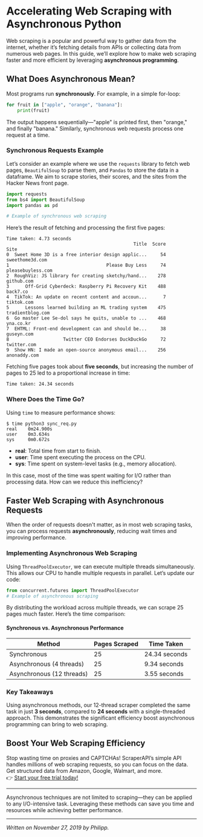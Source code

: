 
# Accelerating Web Scraping with Asynchronous Python

Web scraping is a popular and powerful way to gather data from the internet, whether it’s fetching details from APIs or collecting data from numerous web pages. In this guide, we’ll explore how to make web scraping faster and more efficient by leveraging **asynchronous programming**.

## What Does Asynchronous Mean?

Most programs run **synchronously**. For example, in a simple for-loop:

```python
for fruit in ["apple", "orange", "banana"]:
    print(fruit)
```

The output happens sequentially—"apple" is printed first, then "orange," and finally "banana." Similarly, synchronous web requests process one request at a time.

### Synchronous Requests Example

Let’s consider an example where we use the `requests` library to fetch web pages, `BeautifulSoup` to parse them, and `Pandas` to store the data in a dataframe. We aim to scrape stories, their scores, and the sites from the Hacker News front page.

```python
import requests
from bs4 import BeautifulSoup
import pandas as pd

# Example of synchronous web scraping
```

Here’s the result of fetching and processing the first five pages:

```plaintext
Time taken: 4.73 seconds
                                               Title  Score               Site
0  Sweet Home 3D is a free interior design applic...     54    sweethome3d.com
1                                    Please Buy Less     74  pleasebuyless.com
2  RoughViz: JS library for creating sketchy/hand...    278         github.com
3      Off-Grid Cyberdeck: Raspberry Pi Recovery Kit    488           back7.co
4  TikTok: An update on recent content and accoun...      7         tiktok.com
5      Lessons learned building an ML trading system    475   tradientblog.com
6  Go master Lee Se-dol says he quits, unable to ...    468          yna.co.kr
7  EHTML: Front-end development can and should be...     38         guseyn.com
8                    Twitter CEO Endorses DuckDuckGo     72        twitter.com
9  Show HN: I made an open-source anonymous email...    256       anonaddy.com
```

Fetching five pages took about **five seconds**, but increasing the number of pages to 25 led to a proportional increase in time:

```plaintext
Time taken: 24.34 seconds
```

### Where Does the Time Go?

Using `time` to measure performance shows:

```plaintext
$ time python3 sync_req.py
real    0m24.900s
user    0m3.634s
sys     0m0.672s
```

- **real**: Total time from start to finish.
- **user**: Time spent executing the process on the CPU.
- **sys**: Time spent on system-level tasks (e.g., memory allocation).

In this case, most of the time was spent waiting for I/O rather than processing data. How can we reduce this inefficiency?

## Faster Web Scraping with Asynchronous Requests

When the order of requests doesn't matter, as in most web scraping tasks, you can process requests **asynchronously**, reducing wait times and improving performance.

### Implementing Asynchronous Web Scraping

Using `ThreadPoolExecutor`, we can execute multiple threads simultaneously. This allows our CPU to handle multiple requests in parallel. Let’s update our code:

```python
from concurrent.futures import ThreadPoolExecutor
# Example of asynchronous scraping
```

By distributing the workload across multiple threads, we can scrape 25 pages much faster. Here’s the time comparison:

#### Synchronous vs. Asynchronous Performance

| **Method**       | **Pages Scraped** | **Time Taken**  |
|-------------------|-------------------|-----------------|
| Synchronous       | 25               | 24.34 seconds   |
| Asynchronous (4 threads) | 25        | 9.34 seconds    |
| Asynchronous (12 threads) | 25       | 3.55 seconds    |

### Key Takeaways

Using asynchronous methods, our 12-thread scraper completed the same task in just **3 seconds**, compared to **24 seconds** with a single-threaded approach. This demonstrates the significant efficiency boost asynchronous programming can bring to web scraping.

## Boost Your Web Scraping Efficiency

Stop wasting time on proxies and CAPTCHAs! ScraperAPI’s simple API handles millions of web scraping requests, so you can focus on the data. Get structured data from Amazon, Google, Walmart, and more.  
👉 [Start your free trial today!](https://bit.ly/Scraperapi)

---

Asynchronous techniques are not limited to scraping—they can be applied to any I/O-intensive task. Leveraging these methods can save you time and resources while achieving better performance.

---

*Written on November 27, 2019 by Philipp.*
